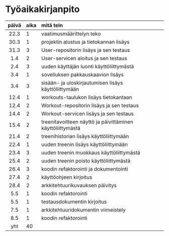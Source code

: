 # Työaikakirjanpito

| päivä | aika | mitä tein                                                  |
| :---: | :--- | :--------------------------------------------------------- |
| 22.3  | 1    | vaatimusmäärittelyn teko                                   |
| 30.3  | 1    | projektin alustus ja tietokannan lisäys                    |
| 31.3  | 3    | User-repositorin lisäys ja sen testaus                     |
|  1.4  | 2    | User-servicen aloitus ja sen testaus                       |
|  2.4  | 3    | uuden käyttäjän luonti käyttöliittymästä                   |
|  3.4  | 1    | sovelluksen pakkauskaavion lisäys                          |
|  3.4  | 3    | sisään- ja uloskirjautumisen lisäys käyttöliittymään       |
| 12.4  | 1    | workouts-taulukon lisäys tietokantaan                      |
| 12.4  | 2    | Workout-repositorin lisäys ja sen testaus                  |
| 14.4  | 2    | Workout-servicen lisäys ja sen testaus                     |
| 15.4  | 2    | treenitavoitteen näyttö ja päivittäminen käyttöliittymästä |
| 21.4  | 2    | treenihistorian lisäys käyttöliittymään                    |
| 22.4  | 1    | uuden treenin lisäys käyttöliittymään                      |
| 23.4  | 3    | uuden treenin muokkaus käyttöliittymästä                   |
| 25.4  | 2    | uuden treenin poisto käyttöliittymästä                     |
| 26.4  | 3    | koodin refaktorointi ja dokumentointi                      |
| 27.4  | 2    | käyttöohjeen kirjoitus                                     |
| 28.4  | 2    | arkkitehtuurikuvauksen päivitys                            |
|  5.5  | 1    | koodin refaktorointi                                       |
|  5.5  | 1    | testausdokumentin kirjoitus                                |
|  7.5  | 1    | arkkitehtuuridokumentin viimeistely                        |
|  8.5  | 1    | koodin refaktorointi                                       |
|  yht  | 40   |                                                            |
